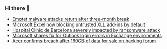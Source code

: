 ### Hi there 👋

<!--START_SECTION:feed-->
* [Emotet malware attacks return after three-month break](https://www.bleepingcomputer.com/news/security/emotet-malware-attacks-return-after-three-month-break/)
* [Microsoft Excel now blocking untrusted XLL add-ins by default](https://www.bleepingcomputer.com/news/microsoft/microsoft-excel-now-blocking-untrusted-xll-add-ins-by-default/)
* [Hospital Clínic de Barcelona severely impacted by ransomware attack](https://www.bleepingcomputer.com/news/security/hospital-cl-nic-de-barcelona-severely-impacted-by-ransomware-attack/)
* [Microsoft shares fix for Outlook login errors in Exchange environments](https://www.bleepingcomputer.com/news/microsoft/microsoft-shares-fix-for-outlook-login-errors-in-exchange-environments/)
* [Acer confirms breach after 160GB of data for sale on hacking forum](https://www.bleepingcomputer.com/news/security/acer-confirms-breach-after-160gb-of-data-for-sale-on-hacking-forum/)
<!--END_SECTION:feed-->

<!--
**frankenk/frankenk** is a ✨ _special_ ✨ repository because its `README.md` (this file) appears on your GitHub profile.

Here are some ideas to get you started:

- 🔭 I’m currently working on ...
- 🌱 I’m currently learning ...
- 👯 I’m looking to collaborate on ...
- 🤔 I’m looking for help with ...
- 💬 Ask me about ...
- 📫 How to reach me: ...
- 😄 Pronouns: ...
- ⚡ Fun fact: ...
-->



